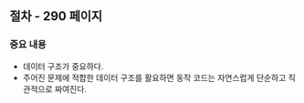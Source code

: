 ## 절차 - 290 페이지

### 중요 내용

- 데이터 구조가 중요하다.
- 주어진 문제에 적합한 데이터 구조를 활요하면 동작 코드는 자연스럽게 단순하고 직관적으로 짜여진다.
